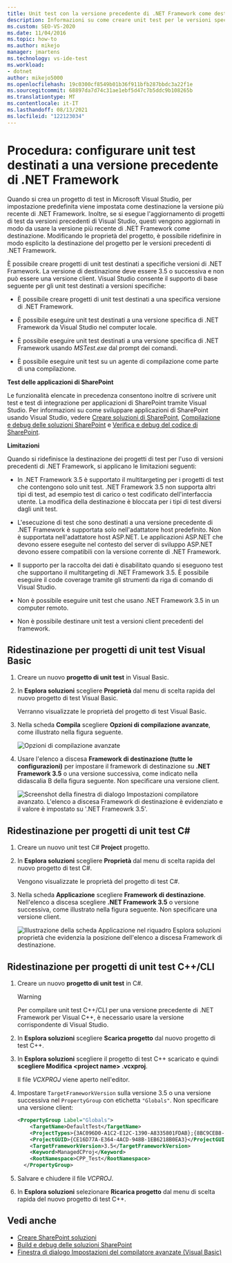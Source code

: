 ```yaml
---
title: Unit test con la versione precedente di .NET Framework come destinazione
description: Informazioni su come creare unit test per le versioni specifiche del .NET Framework. La versione di destinazione deve essere 3.5 o successiva e non può essere una versione client.
ms.custom: SEO-VS-2020
ms.date: 11/04/2016
ms.topic: how-to
ms.author: mikejo
manager: jmartens
ms.technology: vs-ide-test
ms.workload:
- dotnet
author: mikejo5000
ms.openlocfilehash: 19c0300cf8549b01b36f911bfb287bbdc3a22f1e
ms.sourcegitcommit: 68897da7d74c31ae1ebf5d47c7b5ddc9b108265b
ms.translationtype: MT
ms.contentlocale: it-IT
ms.lasthandoff: 08/13/2021
ms.locfileid: "122123034"
---
```

# <a name="how-to-configure-unit-tests-to-target-an-earlier-version-of-the-net-framework"></a>Procedura: configurare unit test destinati a una versione precedente di .NET Framework

Quando si crea un progetto di test in Microsoft Visual Studio, per impostazione predefinita viene impostata come destinazione la versione più recente di .NET Framework. Inoltre, se si esegue l'aggiornamento di progetti di test da versioni precedenti di Visual Studio, questi vengono aggiornati in modo da usare la versione più recente di .NET Framework come destinazione. Modificando le proprietà del progetto, è possibile ridefinire in modo esplicito la destinazione del progetto per le versioni precedenti di .NET Framework.

È possibile creare progetti di unit test destinati a specifiche versioni di .NET Framework. La versione di destinazione deve essere 3.5 o successiva e non può essere una versione client. Visual Studio consente il supporto di base seguente per gli unit test destinati a versioni specifiche:

- È possibile creare progetti di unit test destinati a una specifica versione di .NET Framework.

- È possibile eseguire unit test destinati a una versione specifica di .NET Framework da Visual Studio nel computer locale.

- È possibile eseguire unit test destinati a una versione specifica di .NET Framework usando *MSTest.exe* dal prompt dei comandi.

- È possibile eseguire unit test su un agente di compilazione come parte di una compilazione.

**Test delle applicazioni di SharePoint**

Le funzionalità elencate in precedenza consentono inoltre di scrivere unit test e test di integrazione per applicazioni di SharePoint tramite Visual Studio. Per informazioni su come sviluppare applicazioni di SharePoint usando Visual Studio, vedere [Creare soluzioni di SharePoint](../sharepoint/create-sharepoint-solutions.md), [Compilazione e debug delle soluzioni SharePoint](../sharepoint/building-and-debugging-sharepoint-solutions.md) e [Verifica e debug del codice di SharePoint](../sharepoint/verifying-and-debugging-sharepoint-code.md).

**Limitazioni**

Quando si ridefinisce la destinazione dei progetti di test per l'uso di versioni precedenti di .NET Framework, si applicano le limitazioni seguenti:

- In .NET Framework 3.5 è supportato il multitargeting per i progetti di test che contengono solo unit test. .NET Framework 3.5 non supporta altri tipi di test, ad esempio test di carico o test codificato dell'interfaccia utente. La modifica della destinazione è bloccata per i tipi di test diversi dagli unit test.

- L'esecuzione di test che sono destinati a una versione precedente di .NET Framework è supportata solo nell'adattatore host predefinito. Non è supportata nell'adattatore host ASP.NET. Le applicazioni ASP.NET che devono essere eseguite nel contesto del server di sviluppo ASP.NET devono essere compatibili con la versione corrente di .NET Framework.

- Il supporto per la raccolta dei dati è disabilitato quando si eseguono test che supportano il multitargeting di .NET Framework 3.5. È possibile eseguire il code coverage tramite gli strumenti da riga di comando di Visual Studio.

- Non è possibile eseguire unit test che usano .NET Framework 3.5 in un computer remoto.

- Non è possibile destinare unit test a versioni client precedenti del framework.

## <a name="retargeting-for-visual-basic-unit-test-projects"></a>Ridestinazione per progetti di unit test Visual Basic

1. Creare un nuovo **progetto di unit test** in Visual Basic.

2. In **Esplora soluzioni** scegliere **Proprietà** dal menu di scelta rapida del nuovo progetto di test Visual Basic.

     Verranno visualizzate le proprietà del progetto di test Visual Basic.

3. Nella scheda **Compila** scegliere **Opzioni di compilazione avanzate**, come illustrato nella figura seguente.

     ![Opzioni di compilazione avanzate](../test/media/howtoconfigureunittest35frameworka.png)

4. Usare l'elenco a discesa **Framework di destinazione (tutte le configurazioni)** per impostare il framework di destinazione su **.NET Framework 3.5** o una versione successiva, come indicato nella didascalia B della figura seguente. Non specificare una versione client.

     ![Screenshot della finestra di dialogo Impostazioni compilatore avanzato. L'elenco a discesa Framework di destinazione è evidenziato e il valore è impostato su '.NET Frameowrk 3.5'.](../test/media/howtoconfigureunitest35frameworkstepb.png)

## <a name="retargeting-for-c-unit-test-projects"></a>Ridestinazione per progetti di unit test C#

1. Creare un nuovo unit test C# **Project** progetto.

2. In **Esplora soluzioni** scegliere **Proprietà** dal menu di scelta rapida del nuovo progetto di test C#.

   Vengono visualizzate le proprietà del progetto di test C#.

3. Nella scheda **Applicazione** scegliere **Framework di destinazione**. Nell'elenco a discesa scegliere **.NET Framework 3.5** o versione successiva, come illustrato nella figura seguente. Non specificare una versione client.

   ![Illustrazione della scheda Applicazione nel riquadro Esplora soluzioni proprietà che evidenzia la posizione dell'elenco a discesa Framework di destinazione.](../test/media/howtoconfigureunittest35frameworkcsharp.png)

## <a name="retargeting-for-ccli-unit-test-projects"></a>Ridestinazione per progetti di unit test C++/CLI

1. Creare un nuovo **progetto di unit test** in C#.

   > [!WARNING]
   > Per compilare unit test C++/CLI per una versione precedente di .NET Framework per Visual C++, è necessario usare la versione corrispondente di Visual Studio.

2. In **Esplora soluzioni** scegliere **Scarica progetto** dal nuovo progetto di test C++.

3. In **Esplora soluzioni** scegliere il progetto di test C++ scaricato e quindi **scegliere Modifica \<project name> .vcxproj**.

   Il file *VCXPROJ* viene aperto nell'editor.

4. Impostare `TargetFrameworkVersion` sulla versione 3.5 o una versione successiva nel `PropertyGroup` con etichetta `"Globals"`. Non specificare una versione client:

    ```xml
    <PropertyGroup Label="Globals">
        <TargetName>DefaultTest</TargetName>
        <ProjectTypes>{3AC096D0-A1C2-E12C-1390-A8335801FDAB};{8BC9CEB8-8B4A-11D0-8D11-00A0C91BC942}</ProjectTypes>
        <ProjectGUID>{CE16D77A-E364-4ACD-948B-1EB6218B0EA3}</ProjectGUID>
        <TargetFrameworkVersion>3.5</TargetFrameworkVersion>
        <Keyword>ManagedCProj</Keyword>
        <RootNamespace>CPP_Test</RootNamespace>
      </PropertyGroup>
    ```

5. Salvare e chiudere il file *VCPROJ*.

6. In **Esplora soluzioni** selezionare **Ricarica progetto** dal menu di scelta rapida del nuovo progetto di test C++.

## <a name="see-also"></a>Vedi anche

- [Creare SharePoint soluzioni](../sharepoint/create-sharepoint-solutions.md)
- [Build e debug delle soluzioni SharePoint](../sharepoint/building-and-debugging-sharepoint-solutions.md)
- [Finestra di dialogo Impostazioni del compilatore avanzate (Visual Basic)](../ide/reference/advanced-compiler-settings-dialog-box-visual-basic.md)
